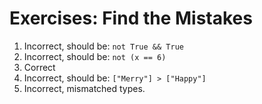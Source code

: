 # Exercises: Find the Mistakes
1. Incorrect, should be: `not True && True`
2. Incorrect, should be: `not (x == 6)`
3. Correct
4. Incorrect, should be: `["Merry"] > ["Happy"]`
5. Incorrect, mismatched types.